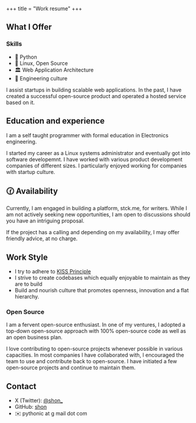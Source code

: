 +++
title = "Work resume"
+++

## What I Offer

### Skills 

- 🐍 Python 
- 🐧 Linux, Open Source
- 🏛 Web Application Architecture
- 👥 Engineering culture


I assist startups in building scalable web applications. In the past, I have created a successful open-source product and operated a hosted service based on it. 

## Education and experience

I am a self taught programmer with formal education in Electronics engineering. 

I started my career as a Linux systems administrator and eventually got into software developemnt. I have worked with various product development companies of different sizes. I particularly enjoyed working for companies with startup culture.

## 🕜 Availability

Currently, I am engaged in building a platform, stck.me, for writers. While I am not actively seeking new opportunities, I am open to discussions should you have an intriguing proposal. 

If the project has a calling and depending on my availability, I may offer friendly advice, at no charge.

## Work Style

- I try to adhere to [KISS Principle](https://en.wikipedia.org/wiki/KISS_principle) 
- I strive to create codebases which equally enjoyable to maintain as they are to build
- Build and nourish culture that promotes openness, innovation and a flat hierarchy.

### Open Source

I am a fervent open-source enthusiast. In one of my ventures, I adopted a top-down open-source approach with 100% open-source code as well as an open business plan.

I love contributing to open-source projects whenever possible in various capacities. In most companies I have collaborated with, I encouraged the team to use and contribute back to open-source. I have initiated a few open-source projects and continue to maintain them.

## Contact

- X (Twitter): [@shon_](https://twitter.com/shon_)
- GitHub: [shon](https://github.com/shon)
- ✉️ pythonic at g mail dot com
